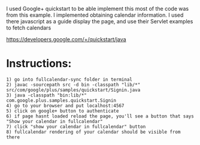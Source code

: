



  I used Google+ quickstart to be able implement this
 most of the code was from this example. I implemented obtaining calendar information. 
 I used there javascript as a guide display the page, and use their Servlet examples to fetch calendars

https://developers.google.com/+/quickstart/java


# Instructions:
    1) go into fullcalendar-sync folder in terminal
    2) javac -sourcepath src -d bin -classpath "lib/*" src/com/google/plus/samples/quickstart/Signin.java
    3) java -classpath "bin:lib/*" com.google.plus.samples.quickstart.Signin
    4) go to your browser and put localhost:4567
    5) click on google+ button to authenticate
    6) if page hasnt loaded reload the page, you'll see a button that says "Show your calendar in fullcalendar"
    7) click "show your calendar in fullcalendar" button
    8) fullcalendar rendering of your calendar should be visible from there


